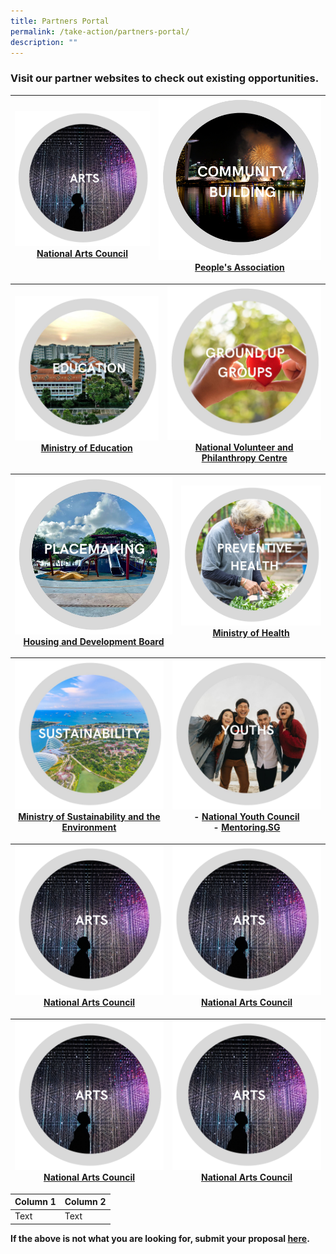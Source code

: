 ```yaml
---
title: Partners Portal
permalink: /take-action/partners-portal/
description: ""
---
```

### Visit our partner websites to check out existing opportunities. 

|![](/images/Partners%20portal/arts%20and%20culture.png)<br>[National Arts Council](https://nac.gov.sg)|![](/images/Partners%20portal/community.png)[People's Association](https://pa.gov.sg)|
| -------- | -------- |

|![](/images/Partners%20portal/education%20111.jpg)<br>[Ministry of Education](https://moe.gov.sg)|![](/images/Partners%20portal/nvpc%2011.jpg)<br>[National Volunteer and Philanthropy Centre](https://cityofgood.sg)|
| -------- | -------- |

|![](/images/Partners%20portal/placemaking.jpg)<br>[Housing and Development Board](https://hdb.gov.sg) |![](/images/Partners%20portal/preventive%20health.png)<br>[Ministry of Health](https://moh.gov.sg) |
| -------- | -------- |

| ![](/images/Partners%20portal/sustainability%20111.jpg)<br>[Ministry of Sustainability and the Environment](https://mse.gov.sg)|![](/images/Partners%20portal/youths111.jpg)<br>- [National Youth Council](https://nyc.gov.sg)<br>- [Mentoring.SG](https://mentoring.sg/)|
| -------- | -------- |



|![](/images/Partners%20portal/arts%20and%20culture.png)<br>[National Arts Council](https://nac.gov.sg)|![](/images/Partners%20portal/arts%20and%20culture.png)<br>[National Arts Council](https://nac.gov.sg)|
| -------- | -------- |

|![](/images/Partners%20portal/arts%20and%20culture.png)<br>[National Arts Council](https://nac.gov.sg)|![](/images/Partners%20portal/arts%20and%20culture.png)<br>[National Arts Council](https://nac.gov.sg)|
| -------- | -------- |



| Column 1 | Column 2 |
| -------- | -------- |
| Text     | Text     |



**If the above is not what you are looking for, submit your proposal [here](https://go.gov.sg/takeactiontoday).**